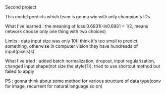Second project

This model predicts which team is gonna win with only champion's IDs

What I've learned : the meaning of loss:0.6931(-ln0.6931 = 1/2, means network choose only one thing with two choices)

Limits : data input size was only 10(I think it's too small to predict something, otherwise in computer vision they have hundreads of input(pixels)s)

What I've tried : added batch normalization, dropout, input regularization, changed input shape(not size the style(?)), tried to use shortcut method but failed to apply

PS : gonna think about some method for various structure of data type(conv for image, recurrent for natural language so on)
